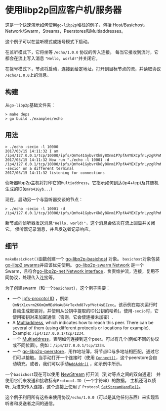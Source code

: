 # 使用libp2p回应客户机/服务器

这是一个快速演示如何使用`go-libp2p`堆栈的例子，包括 Host/Basichost，Network/Swarm，Streams，Peerstores和Multiaddresses。

这个例子可以在监听模式或拨号模式下启动。

在监听模式下，它将坐等 `/echo/1.0.0` 协议的传入连接。 每当它接收到流时，它都会在流上写入消息 `"Hello, world!"`并关闭它。

在拨号模式下，节点将启动，连接到给定地址，打开到目标节点的流，并读取协议 `/echo/1.0.0`上的消息。

## 构建

从`go-libp2p`基础文件夹：

```
> make deps
> go build ./examples/echo
```

## 用法

```
> ./echo -secio -l 10000
2017/03/15 14:11:32 I am /ip4/127.0.0.1/tcp/10000/ipfs/QmYo41GybvrXk8y8Xnm1P7pfA4YEXCpfnLyzgRPnNbG35e
2017/03/15 14:11:32 Now run "./echo -l 10001 -d /ip4/127.0.0.1/tcp/10000/ipfs/QmYo41GybvrXk8y8Xnm1P7pfA4YEXCpfnLyzgRPnNbG35e -secio" on a different terminal
2017/03/15 14:11:32 listening for connections
```

侦听器libp2p主机将打印它的`Multiaddress`，它指示如何到达(ip4+tcp)及其随机生成的ID(`QmYo41Gyb...`)

现在，启动另一个与监听器交谈的节点：

```
> ./echo -secio -l 10001 -d /ip4/127.0.0.1/tcp/10000/ipfs/QmYo41GybvrXk8y8Xnm1P7pfA4YEXCpfnLyzgRPnNbG35e
```

新节点向侦听器发送消息`"Hello, world!"`，这个消息会依次在流上回显并关闭它。 侦听器记录消息，并且发送者记录响应。

## 细节

`makeBasicHost()`函数创建一个 [go-libp2p-basichost](https://godoc.org/github.com/libp2p/go-libp2p/p2p/host/basic) 对象。 
`basichost`对象包装[go-libp2 swarms](https://godoc.org/github.com/libp2p/go-libp2p-swarm#Swarm)并应该优先使用。
[go-libp2p-swarm Network](https://godoc.org/github.com/libp2p/go-libp2p-swarm#Network) 是一个Swarm，且符合[go-libp2p-net Network interface](https://godoc.org/github.com/libp2p/go-libp2p-net#Network)，负责维护流，连接，复用不同协议，处理传入连接等。

为了创建swarm（和一个`basichost`），这个例子需要：

- 一个 [ipfs-procotol ID](https://godoc.org/github.com/libp2p/go-libp2p-peer#ID) ，例如`QmNtX1cvrm2K6mQmMEaMxAuB4rTexhd87vpYVot4sEZzxc`。该示例在每次运行时自动生成密钥对，并使用从公钥中提取的ID(公钥的哈希)。使用`-secio`时，它使用密钥对来加密通信（否则，它会使连接未加密）.
- A [Multiaddress](https://godoc.org/github.com/multiformats/go-multiaddr), which indicates how to reach this peer. There can be several of them (using different protocols or locations for example). Example: `/ip4/127.0.0.1/tcp/1234`.
- 一个 [Multiaddress](https://godoc.org/github.com/multiformats/go-multiaddr)，表明如何连接到这个peer。可以有几个(例如不同的协议或不同位置)。例如：`/ip4/127.0.0.1/tcp/1234`.
- 一个 [go-libp2p-peerstore](https://godoc.org/github.com/libp2p/go-libp2p-peerstore)，用作地址簿，将节点ID与多地址相匹配，通过它们可以接触。当手动打开一个连接时（使用 [`Connect()`](https://godoc.org/github.com/libp2p/go-libp2p/p2p/host/basic#BasicHost.Connect)，这个peerstore会自动填充。或者，我们可以手动[`AddAddr()`](https://godoc.org/github.com/libp2p/go-libp2p-peerstore#AddrManager.AddAddr) ，如示例中所示。

一个`basichost`现在可以使用 [NewStream](https://godoc.org/github.com/libp2p/go-libp2p/p2p/host/basic#BasicHost.NewStream) 打开流（到对等点之间的双向通道） 并使用它们来发送和接收标有`Protocol.ID`（一个字符串）的数据。 主机还可以侦听, 为进来传入连接，这个连接上使用了
`Protocol` [`SetStreamHandle()`](https://godoc.org/github.com/libp2p/go-libp2p/p2p/host/basic#BasicHost.SetStreamHandler)。

这个例子利用所有这些来使用协议`/echo/1.0.0`（可以是其他任何东西）来实现监听者和发送者之间的通信。
